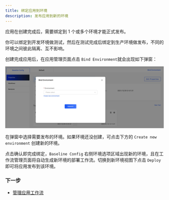 ```yaml
---
title: 绑定应用到环境
description: 发布应用到新的环境
---
```


应用在创建完成后，需要绑定到 1 个或多个环境才能正式发布。

你可以绑定到开发环境做测试，然后在测试完成后绑定到生产环境做发布，不同的环境之间彼此隔离、互不影响。

创建完成应用后，在应用管理页面点击 `Bind Environment`就会出现如下弹窗：

![bind-new-env](../../../resources/bind-new-env.jpg)

在弹窗中选择需要发布的环境。如果环境还没创建，可点击下方的 `Create new environment` 创建新的环境。

点击确认即完成绑定，`Baseline Config` 右侧环境选项区域出现新的环境，且在工作流管理页面将自动生成新环境的部署工作流。切换到新环境视图下点击 `Deploy` 即可将应用发布到该环境。

### 下一步

* [管理应用工作流](../../../tutorials/workflows.md)